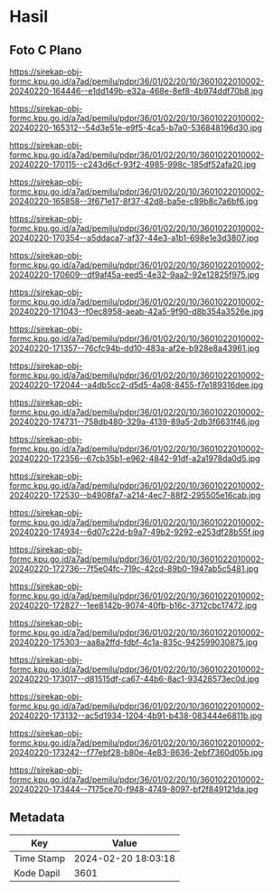 # Hasil

## Foto C Plano

https://sirekap-obj-formc.kpu.go.id/a7ad/pemilu/pdpr/36/01/02/20/10/3601022010002-20240220-164446--e1dd149b-e32a-468e-8ef8-4b974ddf70b8.jpg

https://sirekap-obj-formc.kpu.go.id/a7ad/pemilu/pdpr/36/01/02/20/10/3601022010002-20240220-165312--54d3e51e-e9f5-4ca5-b7a0-536848196d30.jpg

https://sirekap-obj-formc.kpu.go.id/a7ad/pemilu/pdpr/36/01/02/20/10/3601022010002-20240220-170115--c243d6cf-93f2-4985-998c-185df52afa20.jpg

https://sirekap-obj-formc.kpu.go.id/a7ad/pemilu/pdpr/36/01/02/20/10/3601022010002-20240220-165858--3f671e17-8f37-42d8-ba5e-c89b8c7a6bf6.jpg

https://sirekap-obj-formc.kpu.go.id/a7ad/pemilu/pdpr/36/01/02/20/10/3601022010002-20240220-170354--a5ddaca7-af37-44e3-a1b1-698e1e3d3807.jpg

https://sirekap-obj-formc.kpu.go.id/a7ad/pemilu/pdpr/36/01/02/20/10/3601022010002-20240220-170609--df9af45a-eed5-4e32-9aa2-92e12825f975.jpg

https://sirekap-obj-formc.kpu.go.id/a7ad/pemilu/pdpr/36/01/02/20/10/3601022010002-20240220-171043--f0ec8958-aeab-42a5-9f90-d8b354a3526e.jpg

https://sirekap-obj-formc.kpu.go.id/a7ad/pemilu/pdpr/36/01/02/20/10/3601022010002-20240220-171357--76cfc94b-dd10-483a-af2e-b928e8a43961.jpg

https://sirekap-obj-formc.kpu.go.id/a7ad/pemilu/pdpr/36/01/02/20/10/3601022010002-20240220-172044--a4db5cc2-d5d5-4a08-8455-f7e189316dee.jpg

https://sirekap-obj-formc.kpu.go.id/a7ad/pemilu/pdpr/36/01/02/20/10/3601022010002-20240220-174731--758db480-329a-4139-89a5-2db3f6631f46.jpg

https://sirekap-obj-formc.kpu.go.id/a7ad/pemilu/pdpr/36/01/02/20/10/3601022010002-20240220-172356--67cb35b1-e962-4842-91df-a2a1978da0d5.jpg

https://sirekap-obj-formc.kpu.go.id/a7ad/pemilu/pdpr/36/01/02/20/10/3601022010002-20240220-172530--b4908fa7-a214-4ec7-88f2-295505e16cab.jpg

https://sirekap-obj-formc.kpu.go.id/a7ad/pemilu/pdpr/36/01/02/20/10/3601022010002-20240220-174934--6d07c22d-b9a7-49b2-9292-e253df28b55f.jpg

https://sirekap-obj-formc.kpu.go.id/a7ad/pemilu/pdpr/36/01/02/20/10/3601022010002-20240220-172736--7f5e04fc-719c-42cd-89b0-1947ab5c5481.jpg

https://sirekap-obj-formc.kpu.go.id/a7ad/pemilu/pdpr/36/01/02/20/10/3601022010002-20240220-172827--1ee8142b-9074-40fb-b16c-3712cbc17472.jpg

https://sirekap-obj-formc.kpu.go.id/a7ad/pemilu/pdpr/36/01/02/20/10/3601022010002-20240220-175303--aa8a2ffd-fdbf-4c1a-835c-942599030875.jpg

https://sirekap-obj-formc.kpu.go.id/a7ad/pemilu/pdpr/36/01/02/20/10/3601022010002-20240220-173017--d81515df-ca67-44b6-8ac1-93428573ec0d.jpg

https://sirekap-obj-formc.kpu.go.id/a7ad/pemilu/pdpr/36/01/02/20/10/3601022010002-20240220-173132--ac5d1934-1204-4b91-b438-083444e6811b.jpg

https://sirekap-obj-formc.kpu.go.id/a7ad/pemilu/pdpr/36/01/02/20/10/3601022010002-20240220-173242--f77ebf28-b80e-4e83-8636-2ebf7360d05b.jpg

https://sirekap-obj-formc.kpu.go.id/a7ad/pemilu/pdpr/36/01/02/20/10/3601022010002-20240220-173444--7175ce70-f948-4749-8097-bf2f849121da.jpg


## Metadata

| Key        | Value               |
| ---------- | ------------------- |
| Time Stamp | 2024-02-20 18:03:18 |
| Kode Dapil | 3601                |



